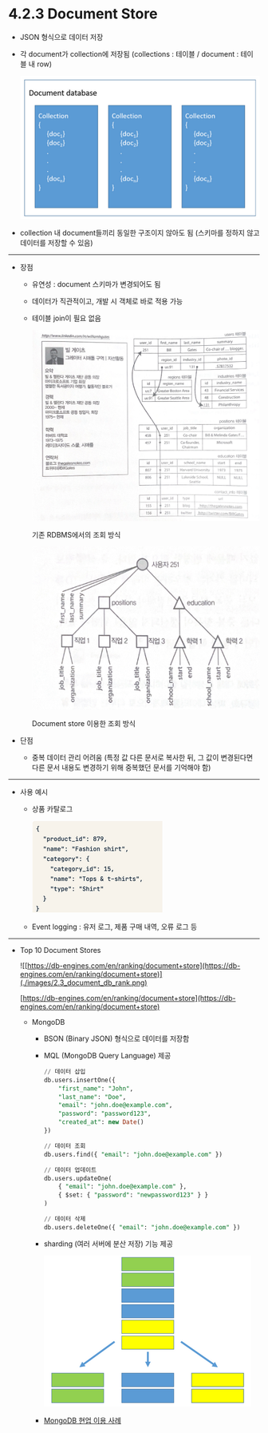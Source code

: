 # 4.2.3 Document Store

- JSON 형식으로 데이터 저장
- 각 document가 collection에 저장됨
(collections : 테이블 / document : 테이블 내 row)
    
    ![Untitled](./images/2.3_document_db.png)
    
- collection 내 document들끼리 동일한 구조이지 않아도 됨
(스키마를 정하지 않고 데이터를 저장할 수 있음)

---

- 장점
    - 유연성 : document 스키마가 변경되어도 됨
    - 데이터가 직관적이고, 개발 시 객체로 바로 적용 가능
    - 테이블 join이 필요 없음
        
        ![기존 RDBMS에서의 조회 방식](./images/2.3_rdbms_join.png)
        
        기존 RDBMS에서의 조회 방식
        
        ![Document store 이용한 조회 방식](./images/2.3_document_db_join.png)
        
        Document store 이용한 조회 방식
        
- 단점
    - 중복 데이터 관리 어려움 
    (특정 값 다른 문서로 복사한 뒤, 그 값이 변경된다면 다른 문서 내용도 변경하기 위해 중복했던 문서를 기억해야 함)

---

- 사용 예시
    - 상품 카탈로그
        
        ![Untitled](./images/2.3_document_db_example.png)
        
    - Event logging : 유저 로그, 제품 구매 내역, 오류 로그 등

---

- Top 10 Document Stores
    
    ![[https://db-engines.com/en/ranking/document+store](https://db-engines.com/en/ranking/document+store)](./images/2.3_document_db_rank.png)
    
    [https://db-engines.com/en/ranking/document+store](https://db-engines.com/en/ranking/document+store)
    
    - MongoDB
        - BSON (Binary JSON) 형식으로 데이터를 저장함
        - MQL (MongoDB Query Language) 제공
            
            ```sql
            // 데이터 삽입
            db.users.insertOne({
                "first_name": "John",
                "last_name": "Doe",
                "email": "john.doe@example.com",
                "password": "password123",
                "created_at": new Date()
            })
            ```
            
            ```sql
            // 데이터 조회
            db.users.find({ "email": "john.doe@example.com" })
            ```
            
            ```sql
            // 데이터 업데이트
            db.users.updateOne(
                { "email": "john.doe@example.com" },
                { $set: { "password": "newpassword123" } }
            )
            ```
            
            ```sql
            // 데이터 삭제
            db.users.deleteOne({ "email": "john.doe@example.com" })
            ```
            
        - sharding (여러 서버에 분산 저장) 기능 제공
            
            ![Untitled](./images/2.3_sharding.png)
            
        - [MongoDB 현업 이용 사례](data%20storage%20f4006c86c6754ca488956195c83a9d29/MongoDB%20%E1%84%92%E1%85%A7%E1%86%AB%E1%84%8B%E1%85%A5%E1%86%B8%20%E1%84%8B%E1%85%B5%E1%84%8B%E1%85%AD%E1%86%BC%20%E1%84%89%E1%85%A1%E1%84%85%E1%85%A8%204e00deb1d93f48c0a47b500c984d64be.md)
